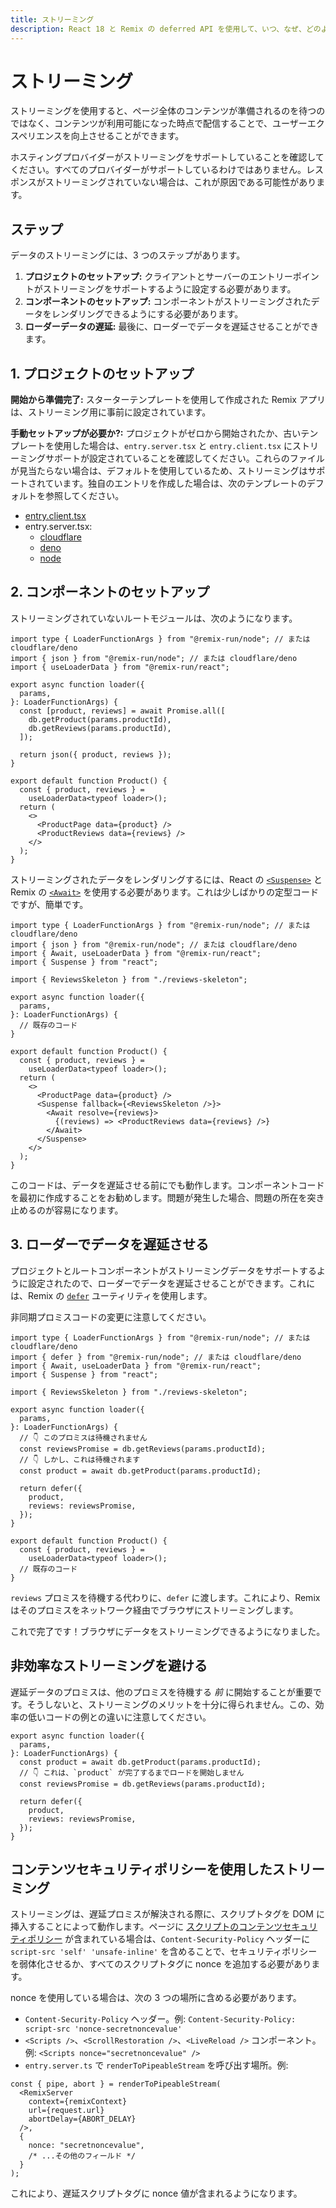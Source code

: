 ```yaml
---
title: ストリーミング
description: React 18 と Remix の deferred API を使用して、いつ、なぜ、どのようにストリーミングするか。
---
```


# ストリーミング

ストリーミングを使用すると、ページ全体のコンテンツが準備されるのを待つのではなく、コンテンツが利用可能になった時点で配信することで、ユーザーエクスペリエンスを向上させることができます。

ホスティングプロバイダーがストリーミングをサポートしていることを確認してください。すべてのプロバイダーがサポートしているわけではありません。レスポンスがストリーミングされていない場合は、これが原因である可能性があります。

## ステップ

データのストリーミングには、3 つのステップがあります。

1. **プロジェクトのセットアップ:** クライアントとサーバーのエントリーポイントがストリーミングをサポートするように設定する必要があります。
2. **コンポーネントのセットアップ:** コンポーネントがストリーミングされたデータをレンダリングできるようにする必要があります。
3. **ローダーデータの遅延:** 最後に、ローダーでデータを遅延させることができます。

## 1. プロジェクトのセットアップ

**開始から準備完了:** スターターテンプレートを使用して作成された Remix アプリは、ストリーミング用に事前に設定されています。

**手動セットアップが必要か?:** プロジェクトがゼロから開始されたか、古いテンプレートを使用した場合は、`entry.server.tsx` と `entry.client.tsx` にストリーミングサポートが設定されていることを確認してください。これらのファイルが見当たらない場合は、デフォルトを使用しているため、ストリーミングはサポートされています。独自のエントリを作成した場合は、次のテンプレートのデフォルトを参照してください。

- [entry.client.tsx][entry_client_tsx]
- entry.server.tsx:
  - [cloudflare][entry_server_cloudflare_tsx]
  - [deno][entry_server_deno_tsx]
  - [node][entry_server_node_tsx]

## 2. コンポーネントのセットアップ

ストリーミングされていないルートモジュールは、次のようになります。

```tsx
import type { LoaderFunctionArgs } from "@remix-run/node"; // または cloudflare/deno
import { json } from "@remix-run/node"; // または cloudflare/deno
import { useLoaderData } from "@remix-run/react";

export async function loader({
  params,
}: LoaderFunctionArgs) {
  const [product, reviews] = await Promise.all([
    db.getProduct(params.productId),
    db.getReviews(params.productId),
  ]);

  return json({ product, reviews });
}

export default function Product() {
  const { product, reviews } =
    useLoaderData<typeof loader>();
  return (
    <>
      <ProductPage data={product} />
      <ProductReviews data={reviews} />
    </>
  );
}
```

ストリーミングされたデータをレンダリングするには、React の [`<Suspense>`][suspense_component] と Remix の [`<Await>`][await_component] を使用する必要があります。これは少しばかりの定型コードですが、簡単です。

```tsx lines=[3-4,20-24]
import type { LoaderFunctionArgs } from "@remix-run/node"; // または cloudflare/deno
import { json } from "@remix-run/node"; // または cloudflare/deno
import { Await, useLoaderData } from "@remix-run/react";
import { Suspense } from "react";

import { ReviewsSkeleton } from "./reviews-skeleton";

export async function loader({
  params,
}: LoaderFunctionArgs) {
  // 既存のコード
}

export default function Product() {
  const { product, reviews } =
    useLoaderData<typeof loader>();
  return (
    <>
      <ProductPage data={product} />
      <Suspense fallback={<ReviewsSkeleton />}>
        <Await resolve={reviews}>
          {(reviews) => <ProductReviews data={reviews} />}
        </Await>
      </Suspense>
    </>
  );
}
```

このコードは、データを遅延させる前にでも動作します。コンポーネントコードを最初に作成することをお勧めします。問題が発生した場合、問題の所在を突き止めるのが容易になります。

## 3. ローダーでデータを遅延させる

プロジェクトとルートコンポーネントがストリーミングデータをサポートするように設定されたので、ローダーでデータを遅延させることができます。これには、Remix の [`defer`][defer] ユーティリティを使用します。

非同期プロミスコードの変更に注意してください。

```tsx lines=[2,11-19]
import type { LoaderFunctionArgs } from "@remix-run/node"; // または cloudflare/deno
import { defer } from "@remix-run/node"; // または cloudflare/deno
import { Await, useLoaderData } from "@remix-run/react";
import { Suspense } from "react";

import { ReviewsSkeleton } from "./reviews-skeleton";

export async function loader({
  params,
}: LoaderFunctionArgs) {
  // 👇 このプロミスは待機されません
  const reviewsPromise = db.getReviews(params.productId);
  // 👇 しかし、これは待機されます
  const product = await db.getProduct(params.productId);

  return defer({
    product,
    reviews: reviewsPromise,
  });
}

export default function Product() {
  const { product, reviews } =
    useLoaderData<typeof loader>();
  // 既存のコード
}
```

`reviews` プロミスを待機する代わりに、`defer` に渡します。これにより、Remix はそのプロミスをネットワーク経由でブラウザにストリーミングします。

これで完了です！ブラウザにデータをストリーミングできるようになりました。

## 非効率なストリーミングを避ける

遅延データのプロミスは、他のプロミスを待機する _前_ に開始することが重要です。そうしないと、ストリーミングのメリットを十分に得られません。この、効率の低いコードの例との違いに注意してください。

```tsx bad
export async function loader({
  params,
}: LoaderFunctionArgs) {
  const product = await db.getProduct(params.productId);
  // 👇 これは、`product` が完了するまでロードを開始しません
  const reviewsPromise = db.getReviews(params.productId);

  return defer({
    product,
    reviews: reviewsPromise,
  });
}
```

## コンテンツセキュリティポリシーを使用したストリーミング

ストリーミングは、遅延プロミスが解決される際に、スクリプトタグを DOM に挿入することによって動作します。ページに [スクリプトのコンテンツセキュリティポリシー][csp] が含まれている場合は、`Content-Security-Policy` ヘッダーに `script-src 'self' 'unsafe-inline'` を含めることで、セキュリティポリシーを弱体化させるか、すべてのスクリプトタグに nonce を追加する必要があります。

nonce を使用している場合は、次の 3 つの場所に含める必要があります。

- `Content-Security-Policy` ヘッダー。例: `Content-Security-Policy: script-src 'nonce-secretnoncevalue'`
- `<Scripts />`、`<ScrollRestoration />`、`<LiveReload />` コンポーネント。例: `<Scripts nonce="secretnoncevalue" />`
- `entry.server.ts` で `renderToPipeableStream` を呼び出す場所。例:

```tsx
const { pipe, abort } = renderToPipeableStream(
  <RemixServer
    context={remixContext}
    url={request.url}
    abortDelay={ABORT_DELAY}
  />,
  {
    nonce: "secretnoncevalue",
    /* ...その他のフィールド */
  }
);
```

これにより、遅延スクリプトタグに nonce 値が含まれるようになります。

[entry_client_tsx]: https://github.com/remix-run/remix/blob/dev/packages/remix-dev/config/defaults/entry.client.tsx
[entry_server_cloudflare_tsx]: https://github.com/remix-run/remix/blob/dev/packages/remix-dev/config/defaults/entry.server.cloudflare.tsx
[entry_server_deno_tsx]: https://github.com/remix-run/remix/blob/dev/packages/remix-dev/config/defaults/entry.server.deno.tsx
[entry_server_node_tsx]: https://github.com/remix-run/remix/blob/dev/packages/remix-dev/config/defaults/entry.server.node.tsx
[suspense_component]: https://react.dev/reference/react/Suspense
[await_component]: ../components/await
[defer]: ../utils/defer
[csp]: https://developer.mozilla.org/en-US/docs/Web/HTTP/Headers/Content-Security-Policy/script-src
